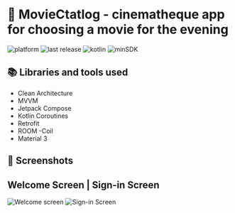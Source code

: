 # 🎥 MovieCtatlog - cinematheque app for choosing a movie for the evening

![platform](https://img.shields.io/badge/platform-Android-brightgreen)
![last release](https://img.shields.io/badge/last%20release-v0.0.1-orange)
![kotlin](https://img.shields.io/badge/kotlin-v2.0.0-purple)
![minSDK](https://img.shields.io/badge/minSDK-26-red)

## 📚 Libraries and tools used
- Clean Architecture
- MVVM
- Jetpack Compose
- Kotlin Coroutines
- Retrofit
- ROOM
-Coil
- Material 3

## 📱 Screenshots 
## Welcome Screen | Sign-in Screen
![Welcome screen](https://github.com/user-attachments/assets/2ed1f71e-0d59-4399-b62e-7845604ea66f) ![Sign-in Screen](https://github.com/user-attachments/assets/714c8716-b1d2-4df8-ab91-2948e68d2e41)
